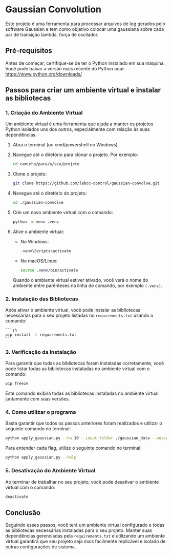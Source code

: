 # Gaussian Convolution

Este projeto é uma ferramenta para processar arquivos de log gerados pelo software Gaussian e tem como objetivo colocar uma gaussiana sobre cada par de transição lambda, força de oscilador.


## Pré-requisitos

Antes de começar, certifique-se de ter o Python instalado em sua máquina. Você pode baixar a versão mais recente do Python aqui: https://www.python.org/downloads/

## Passos para criar um ambiente virtual e instalar as bibliotecas

### 1. Criação do Ambiente Virtual

Um ambiente virtual é uma ferramenta que ajuda a manter os projetos Python isolados uns dos outros, especialmente com relação às suas dependências.

1. Abra o terminal (ou cmd/powershell no Windows).
2. Navegue até o diretório para clonar o projeto. Por exemplo:

    ```sh
    cd caminho/para/o/seu/projeto
    ```


3. Clone o projeto:
    ```sh
    git clone https://github.com/labcc-control/gaussian-convolve.git
    ```

4. Navegue até o diretório do projeto:

    ```sh
    cd ./gaussian-convolve
    ```


5. Crie um novo ambiente virtual com o comando:

    ```sh
    python -m venv .venv
    ```

6. Ative o ambiente virtual:

    - No Windows:

        ```sh
        .venv\Scripts\activate
        ```

    - No macOS/Linux:

        ```sh
        source .venv/bin/activate
        ```

    Quando o ambiente virtual estiver ativado, você verá o nome do ambiente entre parênteses na linha de comando, por exemplo `(.venv)`.

### 2. Instalação das Bibliotecas

Após ativar o ambiente virtual, você pode instalar as bibliotecas necessárias para o seu projeto listadas no `requirements.txt` usando o comando:

    ```sh
    pip install -r requirements.txt
    ```

### 3. Verificação da Instalação

Para garantir que todas as bibliotecas foram instaladas corretamente, você pode listar todas as bibliotecas instaladas no ambiente virtual com o comando:

```sh
pip freeze
```

Este comando exibirá todas as bibliotecas instaladas no ambiente virtual juntamente com suas versões.



### 4. Como utilizar o programa

Basta garantir que todos os passos anteriores foram realizados e utilizar o seguinte comando no terminal:

```sh
python apply_gaussian.py --hw 10 --input_folder ./gaussian_data --output_folder ./output
```

Para entender cada flag, utilize o seguinte comando no terminal:

```sh
python apply_gaussian.py --help
```
### 5. Desativação do Ambiente Virtual

Ao terminar de trabalhar no seu projeto, você pode desativar o ambiente virtual com o comando:

```sh
deactivate
```
## Conclusão

Seguindo esses passos, você terá um ambiente virtual configurado e todas as bibliotecas necessárias instaladas para o seu projeto. Manter suas dependências gerenciadas pela `requirements.txt` e utilizando um ambiente virtual garantirá que seu projeto seja mais facilmente replicável e isolado de outras configurações de sistema.